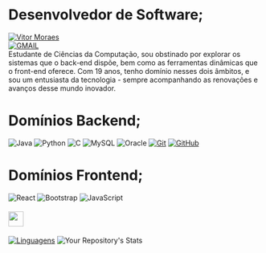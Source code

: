 # Desenvolvedor de Software;
[![Vitor Moraes](https://img.shields.io/badge/Vitor-Moraes-000?style=for-the-badge&logo=linkedin&logoColor=0E76A8)](www.linkedin.com/in/vitor-moraes-1492a52a1)  
[![GMAIL](https://img.shields.io/badge/-000?style=for-the-badge&logo=gmail&logoColor=0E76A8)](mailto:vmm.geral@gmail.com)  
Estudante de Ciências da Computação, sou obstinado por explorar os sistemas que o back-end dispõe, bem como as ferramentas dinâmicas que o front-end oferece. Com 19 anos, tenho domínio nesses dois âmbitos, e sou um entusiasta da tecnologia - sempre acompanhando as renovações e avanços desse mundo inovador.


# Domínios Backend;
![Java](https://img.shields.io/badge/-Java-black?style=for-the-badge&logo=java&logoColor=white)
![Python](https://img.shields.io/badge/-Python-black?style=for-the-badge&logo=python&logoColor=white)
![C](https://img.shields.io/badge/--black?style=for-the-badge&logo=c&logoColor=white)
![MySQL](https://img.shields.io/badge/-Mysql-black?style=for-the-badge&logo=mysql&logoColor=white)
![Oracle](https://img.shields.io/badge/-Oracle-black?style=for-the-badge&logo=oracle&logoColor=white)
[![Git](https://img.shields.io/badge/-Git-black?style=for-the-badge&logo=git&logoColor=white)](link_para_o_seu_perfil_no_Git)
[![GitHub](https://img.shields.io/badge/-GitHub-black?style=for-the-badge&logo=github&logoColor=white)](link_para_o_seu_perfil_no_GitHub)

# Domínios Frontend;
![React](https://img.shields.io/badge/-React-black?style=for-the-badge&logo=react&logoColor=white)
![Bootstrap](https://img.shields.io/badge/-Bootstrap-black?style=for-the-badge&logo=bootstrap&logoColor=white)
![JavaScript](https://img.shields.io/badge/-Javascript-black?style=for-the-badge&logo=javascript&logoColor=white)

#### <img src="https://github.githubassets.com/images/modules/logos_page/GitHub-Mark.png" width="30" style="vertical-align: middle;"> 
[![Linguagens](https://github-readme-stats.vercel.app/api?username=moraesvmm&show_icons=true&locale=pt-BR&&theme=dark&icon_color=ffffff)](https://github.com/moraesvmm?tab=repositories)
![Your Repository's Stats](https://github-readme-stats.vercel.app/api/top-langs/?username=moraesvmm&layout=compact&langs_count=16&theme=dark)

